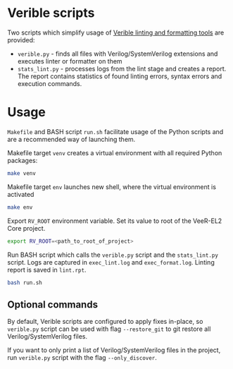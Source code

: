 # Verible scripts

Two scripts which simplify usage of [Verible linting and formatting tools](https://github.com/chipsalliance/verible/tree/master/verilog/tools) are provided:
* `verible.py` - finds all files with Verilog/SystemVerilog extensions and executes linter or formatter on them
* `stats_lint.py` - processes logs from the lint stage and creates a report. The report contains statistics of found linting errors, syntax errors and execution commands.

# Usage

`Makefile` and BASH script `run.sh` facilitate usage of the Python scripts and are a recommended way of launching them.

Makefile target `venv` creates a virtual environment with all required Python packages:

```bash
make venv
```

Makefile target `env` launches new shell, where the virtual environment is activated

```bash
make env
```

Export `RV_ROOT` environment variable. Set its value to root of the VeeR-EL2 Core project.

```bash
export RV_ROOT=<path_to_root_of_project>
```

Run BASH script which calls the `verible.py` script and the `stats_lint.py` script. Logs are captured in `exec_lint.log` and `exec_format.log`. Linting report is saved in `lint.rpt`.

```bash
bash run.sh
```

## Optional commands

By default, Verible scripts are configured to apply fixes in-place, so `verible.py` script can be used with flag `--restore_git` to git restore all Verilog/SystemVerilog files.

If you want to only print a list of Verilog/SystemVerilog files in the project, run `verible.py` script with the flag `--only_discover`.
